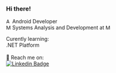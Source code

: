 ### Hi there!<br>

 <img src="https://i.ibb.co/Km2ntrF/android.png" alt="Android logo" title="Android" height="13" />  Android Developer<br>
 <img src="https://i.ibb.co/HrCxtJk/mortarboard-1.png" alt="Mortar logo" title="Mortar" height="13" />  Systems Analysis and Development at [<img src="https://www.fasuleducacional.edu.br/images/logo.png" alt="Mortar logo" title="Mortar" height="13" href="https://www.linkedin.com/in/maikelkruger/"/>](https://www.linkedin.com/in/maikelkruger/?locale=pt_br)<br>

Curently learning:
<br>.NET Platform<br><br>
📩 Reach me on:<br>
[![Linkedin Badge](https://img.shields.io/badge/-LinkedIn-blue?style=flat-square&logo=Linkedin&logoColor=white&link=https://www.linkedin.com/in/maikelkruger/?locale=en_US)](https://www.linkedin.com/in/maikelkruger/?locale=pt_br)
